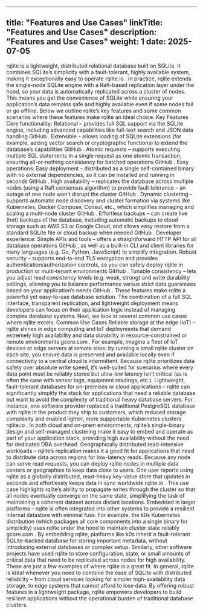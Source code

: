
---
title: "Features and Use Cases"
linkTitle: "Features and Use Cases"
description: "Features and Use Cases"
weight: 1
date: 2025-07-05
---

rqlite is a lightweight, distributed relational database built on SQLite. It combines SQLite’s simplicity with a fault-tolerant, highly available system, making it exceptionally easy to operate
rqlite.io
. In practice, rqlite extends the single-node SQLite engine with a Raft-based replication layer under the hood, so your data is automatically replicated across a cluster of nodes. This means you get the convenience of SQLite while ensuring your application’s data remains safe and highly available even if some nodes fail or go offline. Below we outline rqlite’s key features and some common scenarios where these features make rqlite an ideal choice.
Key Features
Core functionality:
Relational – provides full SQL support via the SQLite engine, including advanced capabilities like full-text search and JSON data handling
GitHub
.
Extensible – allows loading of SQLite extensions (for example, adding vector search or cryptographic functions) to extend the database’s capabilities
GitHub
.
Atomic requests – supports executing multiple SQL statements in a single request as one atomic transaction, ensuring all-or-nothing consistency for batched operations
GitHub
.
Easy operations:
Easy deployment – distributed as a single self-contained binary with no external dependencies, so it can be installed and running in seconds
GitHub
.
High availability – replicates the database across multiple nodes (using a Raft consensus algorithm) to provide fault tolerance – an outage of one node won’t disrupt the cluster
GitHub
.
Dynamic clustering – supports automatic node discovery and cluster formation via systems like Kubernetes, Docker Compose, Consul, etc., which simplifies managing and scaling a multi-node cluster
GitHub
.
Effortless backups – can create live (hot) backups of the database, including automatic backups to cloud storage such as AWS S3 or Google Cloud, and allows easy restore from a standard SQLite file or cloud backup when needed
GitHub
.
Developer experience:
Simple APIs and tools – offers a straightforward HTTP API for all database operations
GitHub
, as well as a built-in CLI and client libraries for many languages (e.g. Go, Python, JavaScript) to simplify integration.
Robust security – supports end-to-end TLS encryption and provides authentication/authorization controls, so you can safely deploy rqlite in production or multi-tenant environments
GitHub
.
Tunable consistency – lets you adjust read consistency levels (e.g. weak, strong) and write durability settings, allowing you to balance performance versus strict data guarantees based on your application’s needs
GitHub
.
These features make rqlite a powerful yet easy-to-use database solution. The combination of a full SQL interface, transparent replication, and lightweight deployment means developers can focus on their application logic instead of managing complex database systems. Next, we look at several common use cases where rqlite excels.
Common Use Cases
Reliable storage at the edge (IoT) – rqlite shines in edge computing and IoT deployments that demand extremely high availability and data durability in resource-constrained or remote environments
gcore.com
. For example, imagine a fleet of IoT devices or edge servers at remote sites: by running a small rqlite cluster on each site, you ensure data is preserved and available locally even if connectivity to a central cloud is intermittent. Because rqlite prioritizes data safety over absolute write speed, it’s well-suited for scenarios where every data point must be reliably stored but ultra-low latency isn’t critical (as is often the case with sensor logs, equipment readings, etc.).
Lightweight, fault-tolerant databases for on-premises or cloud applications – rqlite can significantly simplify the stack for applications that need a reliable database but want to avoid the complexity of traditional heavy database servers. For instance, one software provider replaced a traditional PostgreSQL database with rqlite in the product they ship to customers, which reduced storage complexity and enabled lighter, more supportable Kubernetes clusters
rqlite.io
. In both cloud and on-prem environments, rqlite’s single-binary design and self-managed clustering make it easy to embed and operate as part of your application stack, providing high availability without the need for dedicated DBA overhead.
Geographically distributed read-intensive workloads – rqlite’s replication makes it a good fit for applications that need to distribute data across regions for low-latency reads. Because any node can serve read requests, you can deploy rqlite nodes in multiple data centers or geographies to keep data close to users. One user reports using rqlite as a globally distributed, read-heavy key-value store that updates in seconds and effortlessly keeps data in sync worldwide
rqlite.io
. This use case highlights rqlite’s ability to propagate writes through the cluster so that all nodes eventually converge on the same state, simplifying the task of maintaining a coherent dataset across distant locations.
Embedded in larger platforms – rqlite is often integrated into other systems to provide a resilient internal datastore with minimal fuss. For example, the k0s Kubernetes distribution (which packages all core components into a single binary for simplicity) uses rqlite under the hood to maintain cluster state reliably
gcore.com
. By embedding rqlite, platforms like k0s inherit a fault-tolerant SQLite-backed database for storing important metadata, without introducing external databases or complex setup. Similarly, other software projects have used rqlite to store configuration, state, or small amounts of critical data that need to be replicated across nodes for high availability.
These are just a few examples of where rqlite is a great fit. In general, rqlite is ideal whenever you need to combine the ease of SQLite with distributed reliability – from cloud services looking for simpler high-availability data storage, to edge systems that cannot afford to lose data. By offering robust features in a lightweight package, rqlite empowers developers to build resilient applications without the operational burden of traditional database clusters.
